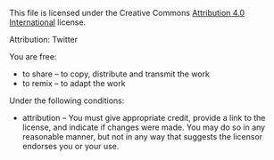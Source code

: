 This file is licensed under the Creative Commons [Attribution 4.0 International](https://creativecommons.org/licenses/by/4.0/deed.en) license.
	
Attribution: Twitter

You are free:
* to share – to copy, distribute and transmit the work
* to remix – to adapt the work

Under the following conditions:
* attribution – You must give appropriate credit, provide a link to the license, and indicate if changes were made. You may do so in any reasonable manner, but not in any way that suggests the licensor endorses you or your use.